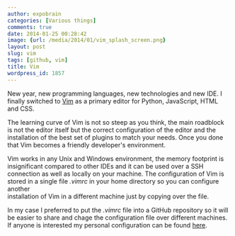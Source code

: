 ```yaml
---
author: expobrain
categories: [Various things]
comments: true
date: 2014-01-25 00:28:42
image: {url: /media/2014/01/vim_splash_screen.png}
layout: post
slug: vim
tags: [github, vim]
title: Vim
wordpress_id: 1857
---
```


New year, new programming languages, new technologies and new IDE. I finally switched to [Vim](http://www.vim.org/) as a primary editor for Python, JavaScript, HTML and CSS.                                    

                                                                  

The learning curve of Vim is not so steep as you think, the main roadblock is not the editor itself but the correct configuration of the editor and the installation of the best set of plugins to match your needs. Once you done that Vim becomes a friendly developer's environment.                                 

Vim works in any Unix and Windows environment, the memory footprint is insignificant compared to other IDEs and it can be used over a SSH connection as well as locally on your machine. The configuration of Vim is stored in a single file _.vimrc_ in your home directory so you can configure another  
installation of Vim in a different machine just by copying over the file.

In my case I preferred to put the _.vimrc_ file into a GitHub repository so it will be easier to share and chage the configuration file over different machines. If anyone is interested my personal configuration can be found [here](https://github.com/expobrain/vimrc).         

